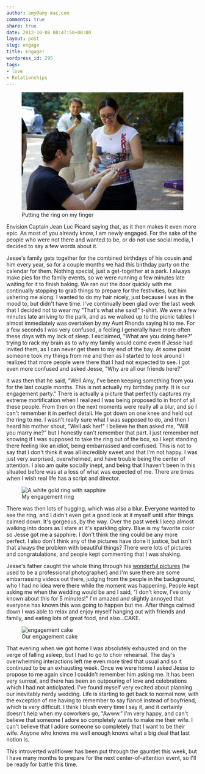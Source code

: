 ```yaml
---
author: amy@amy-mac.com
comments: true
share: true
date: 2012-10-08 00:47:50+00:00
layout: post
slug: engage
title: Engage!
wordpress_id: 295
tags:
- love
- Relationships
---
```


<figure>
  <a href="/images/2012/ringonfinger.jpeg">
    <img src="/images/2012/ringonfinger.jpeg" alt="putting the ring on my finger" />
  </a>
  <figcaption>Putting the ring on my finger</figcaption>
</figure>

Envision Captain Jean Luc Picard saying that, as it then makes it even more epic. As most of you already know, I am newly engaged. For the sake of the people who were not there and wanted to be, or do not use social media, I decided to say a few words about it.

Jesse's family gets together for the combined birthdays of his cousin and him every year, so for a couple months we had this birthday party on the calendar for them. Nothing special, just a get-together at a park. I always make pies for the family events, so we were running a few minutes late waiting for it to finish baking. We ran out the door quickly with me continually stopping to grab things to prepare for the festivities, but him ushering me along. I wanted to do my hair nicely, just because I was in the mood to, but didn't have time. I've continually been glad over the last week that I decided not to wear my "That's what she said!" t-shirt. We were a few minutes late arriving to the park, and as we walked up to the picnic tables I almost immediately was overtaken by my Aunt Rhonda saying hi to me. For a few seconds I was very confused, a feeling I generally have more often these days with my lack of sleep. I exclaimed, "What are you doing here?" trying to rack my brain as to why my family would come even if Jesse had invited them, as I can never get them to my end of the bay. At some point someone took my things from me and then as I started to look around I realized that more people were there that I had not expected to see. I got even more confused and asked Jesse, "Why are all our friends here?"

It was then that he said, "Well Amy, I've been keeping something from you for the last couple months. This is not actually my birthday party. It is our engagement party." There is actually a picture that perfectly captures my extreme mortification when I realized I was being proposed to in front of all these people. From then on the next moments were really all a blur, and so I can't remember it in perfect detail. He got down on one knee and held out the ring to me. I wasn't really sure what I was supposed to do, and then I heard his mother shout, "Well ask her!" I believe he then asked me, "Will you marry me?" but I honestly can't remember that part. I just remember not knowing if I was supposed to take the ring out of the box, so I kept standing there feeling like an idiot, being embarrassed and confused. This is not to say that I don't think it was all incredibly sweet and that I'm not happy. I was just very surprised, overwhelmed, and have trouble being the center of attention. I also am quite socially inept, and being that I haven't been in this situated before was at a loss of what was expected of me. There are times when I wish real life has a script and director.

<figure class="text-center">
  <img src="{{site.url}}/images/2012/Photo-Oct-06-1-48-32-PM.jpg" alt="A white gold ring with sapphire"/>
  <figcaption>My engagement ring</figcaption>
</figure>

There was then lots of hugging, which was also a blur. Everyone wanted to see the ring, and I didn't even get a good look at it myself until after things calmed down. It's gorgeous, by the way. Over the past week I keep almost walking into doors as I stare at it's sparkling glory. Blue is my favorite color so Jesse got me a sapphire. I don't think the ring could be any more perfect. I also don't think any of the pictures have done it justice, but isn't that always the problem with beautiful things? There were lots of pictures and congratulations, and people kept commenting that I was shaking.

Jesse's father caught the whole thing through his [wonderful pictures](http://omtattoo.com/theProposal/) (he used to be a professional photographer) and I'm sure there are some embarrassing videos out there, judging from the people in the background, who I had no idea were there while the moment was happening. People kept asking me when the wedding would be and I said, "I don't know, I've only known about this for 5 minutes!" I'm amazed and slightly annoyed that everyone has known this was going to happen but me. After things calmed down I was able to relax and enjoy myself hanging out with friends and family, and eating lots of great food, and also...CAKE.

<figure class="text-center">
  <img src="{{site.url}}/images/2012/100_0479.jpg" alt="engagement cake" />
  <figcaption>Our engagement cake</figcaption>
</figure>

That evening when we got home I was absolutely exhausted and on the verge of falling asleep, but I had to go to choir rehearsal. The day's overwhelming interactions left me even more tired that usual and so it continued to be an exhausting week. Once we were home I asked Jesse to propose to me again since I couldn't remember him asking me. It has been very surreal, and there has been an outpouring of love and celebrations which I had not anticipated. I've found myself very excited about planning our inevitably nerdy wedding. Life is starting to get back to normal now, with the exception of me having to remember to say fiancé instead of boyfriend, which is very difficult. I think I blush every time I say it, and it certainly doesn't help when my coworkers go, "Awww." I'm very happy, and can't believe that someone I adore so completely wants to make me their wife. I can't believe that I adore someone so completely that I want to be their wife. Anyone who knows me well enough knows what a big deal that last notion is.

This introverted wallflower has been put through the gauntlet this week, but I have many months to prepare for the next center-of-attention event, so I'll be ready for battle this time.
